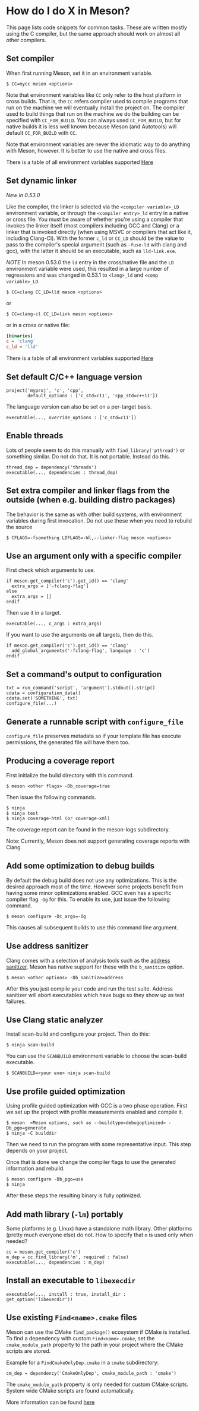 # How do I do X in Meson?

This page lists code snippets for common tasks. These are written
mostly using the C compiler, but the same approach should work on
almost all other compilers.

## Set compiler

When first running Meson, set it in an environment variable.

```console
$ CC=mycc meson <options>
```

Note that environment variables like `CC` only refer to the host platform in
cross builds.  That is, the `CC` refers compiler used to compile programs that
run on the machine we will eventually install the project on. The compiler used
to build things that run on the machine we do the building can be specified
with `CC_FOR_BUILD`. You can always used `CC_FOR_BUILD`, but for native builds
it is less well known because Meson (and Autotools) will default `CC_FOR_BUILD`
with `CC`.

Note that environment variables are never the idiomatic way to do anything with
Meson, however. It is better to use the native and cross files.

There is a table of all environment variables supported [Here](Reference-tables.md#compiler-and-linker-selection-variables)


## Set dynamic linker

*New in 0.53.0*

Like the compiler, the linker is selected via the `<compiler variable>_LD`
environment variable, or through the `<compiler entry>_ld` entry in a native
or cross file. You must be aware of whether you're using a compiler that
invokes the linker itself (most compilers including GCC and Clang) or a
linker that is invoked directly (when using MSVC or compilers that act like
it, including Clang-Cl). With the former `c_ld` or `CC_LD` should be the value
to pass to the compiler's special argument (such as `-fuse-ld` with clang and
gcc), with the latter it should be an executable, such as `lld-link.exe`.

*NOTE* In meson 0.53.0 the `ld` entry in the cross/native file and the `LD`
environment variable were used, this resulted in a large number of regressions
and was changed in 0.53.1 to `<lang>_ld` and `<comp variable>_LD`.

```console
$ CC=clang CC_LD=lld meson <options>
```

or

```console
$ CC=clang-cl CC_LD=link meson <options>
```

or in a cross or native file:

```ini
[binaries]
c = 'clang'
c_ld = 'lld'
```

There is a table of all environment variables supported [Here](Reference-tables.md#compiler-and-linker-selection-variables)


## Set default C/C++ language version

```meson
project('myproj', 'c', 'cpp',
        default_options : ['c_std=c11', 'cpp_std=c++11'])
```

The language version can also be set on a per-target basis.

```meson
executable(..., override_options : ['c_std=c11'])
```

## Enable threads

Lots of people seem to do this manually with `find_library('pthread')`
or something similar. Do not do that. It is not portable. Instead do
this.

```meson
thread_dep = dependency('threads')
executable(..., dependencies : thread_dep)
```

## Set extra compiler and linker flags from the outside (when e.g. building distro packages)

The behavior is the same as with other build systems, with environment
variables during first invocation. Do not use these when you need to rebuild
the source

```console
$ CFLAGS=-fsomething LDFLAGS=-Wl,--linker-flag meson <options>
```

## Use an argument only with a specific compiler

First check which arguments to use.

```meson
if meson.get_compiler('c').get_id() == 'clang'
  extra_args = ['-fclang-flag']
else
  extra_args = []
endif
```

Then use it in a target.

```meson
executable(..., c_args : extra_args)
```

If you want to use the arguments on all targets, then do this.

```meson
if meson.get_compiler('c').get_id() == 'clang'
  add_global_arguments('-fclang-flag', language : 'c')
endif
```

## Set a command's output to configuration

```meson
txt = run_command('script', 'argument').stdout().strip()
cdata = configuration_data()
cdata.set('SOMETHING', txt)
configure_file(...)
```

## Generate a runnable script with `configure_file`

`configure_file` preserves metadata so if your template file has
execute permissions, the generated file will have them too.

## Producing a coverage report

First initialize the build directory with this command.

```console
$ meson <other flags> -Db_coverage=true
```

Then issue the following commands.

```console
$ ninja
$ ninja test
$ ninja coverage-html (or coverage-xml)
```

The coverage report can be found in the meson-logs subdirectory.

Note: Currently, Meson does not support generating coverage reports
with Clang.

## Add some optimization to debug builds

By default the debug build does not use any optimizations. This is the
desired approach most of the time. However some projects benefit from
having some minor optimizations enabled. GCC even has a specific
compiler flag `-Og` for this. To enable its use, just issue the
following command.

```console
$ meson configure -Dc_args=-Og
```

This causes all subsequent builds to use this command line argument.

## Use address sanitizer

Clang comes with a selection of analysis tools such as the [address
sanitizer](https://clang.llvm.org/docs/AddressSanitizer.html). Meson
has native support for these with the `b_sanitize` option.

```console
$ meson <other options> -Db_sanitize=address
```

After this you just compile your code and run the test suite. Address
sanitizer will abort executables which have bugs so they show up as
test failures.

## Use Clang static analyzer

Install scan-build and configure your project. Then do this:

```console
$ ninja scan-build
```

You can use the `SCANBUILD` environment variable to choose the
scan-build executable.

```console
$ SCANBUILD=<your exe> ninja scan-build
```


## Use profile guided optimization

Using profile guided optimization with GCC is a two phase
operation. First we set up the project with profile measurements
enabled and compile it.

```console
$ meson  <Meson options, such as --buildtype=debugoptimized> -Db_pgo=generate
$ ninja -C builddir
```

Then we need to run the program with some representative input. This
step depends on your project.

Once that is done we change the compiler flags to use the generated
information and rebuild.

```console
$ meson configure -Db_pgo=use
$ ninja
```

After these steps the resulting binary is fully optimized.

## Add math library (`-lm`) portably

Some platforms (e.g. Linux) have a standalone math library. Other
platforms (pretty much everyone else) do not. How to specify that `m`
is used only when needed?

```meson
cc = meson.get_compiler('c')
m_dep = cc.find_library('m', required : false)
executable(..., dependencies : m_dep)
```

## Install an executable to `libexecdir`

```meson
executable(..., install : true, install_dir : get_option('libexecdir'))
```

## Use existing `Find<name>.cmake` files

Meson can use the CMake `find_package()` ecosystem if CMake is installed.
To find a dependency with custom `Find<name>.cmake`, set the `cmake_module_path`
property to the path in your project where the CMake scripts are stored.

Example for a `FindCmakeOnlyDep.cmake` in a `cmake` subdirectory:

```meson
cm_dep = dependency('CmakeOnlyDep', cmake_module_path : 'cmake')
```

The `cmake_module_path` property is only needed for custom CMake scripts. System
wide CMake scripts are found automatically.

More information can be found [here](Dependencies.md#cmake)
